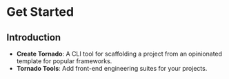 # Get Started

## Introduction

- **Create Tornado**: A CLI tool for scaffolding a project from an opinionated template for popular frameworks.
- **Tornado Tools**: Add front-end engineering suites for your projects.
